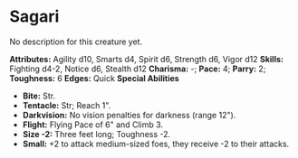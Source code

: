 # Sagari

No description for this creature yet.

**Attributes:** Agility d10, Smarts d4, Spirit d6, Strength d6, Vigor
d12
**Skills:** Fighting d4-2, Notice d6, Stealth d12
**Charisma:** -; **Pace:** 4; **Parry:** 2; **Toughness:** 6
**Edges:** Quick
**Special Abilities**

- **Bite:** Str.
- **Tentacle:** Str; Reach 1".
- **Darkvision:** No vision penalties for darkness (range 12").
- **Flight:** Flying Pace of 6" and Climb 3.
- **Size -2:** Three feet long; Toughness -2.
- **Small:** +2 to attack medium-sized foes, they receive -2 to their
attacks.
